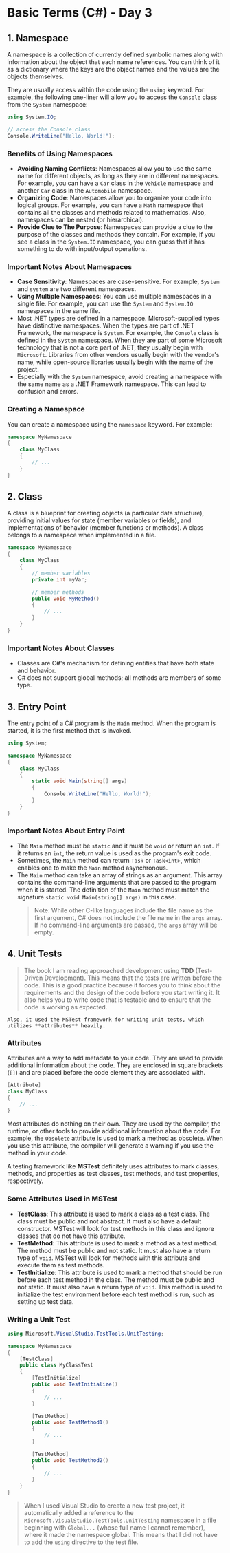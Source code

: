 # Basic Terms (C#) - Day 3

## 1. Namespace

A namespace is a collection of currently defined symbolic names along with information about the object that each name references. You can think of it as a dictionary where the keys are the object names and the values are the objects themselves.

They are usually access within the code using the `using` keyword. For example, the following one-liner will allow you to access the `Console` class from the `System` namespace:

```csharp
using System.IO;

// access the Console class
Console.WriteLine("Hello, World!");
```

### Benefits of Using Namespaces

- **Avoiding Naming Conflicts**: Namespaces allow you to use the same name for different objects, as long as they are in different namespaces. For example, you can have a `Car` class in the `Vehicle` namespace and another `Car` class in the `Automobile` namespace.
- **Organizing Code**: Namespaces allow you to organize your code into logical groups. For example, you can have a `Math` namespace that contains all the classes and methods related to mathematics. Also, namespaces can be nested (or hierarchical).
- **Provide Clue to The Purpose**: Namespaces can provide a clue to the purpose of the classes and methods they contain. For example, if you see a class in the `System.IO` namespace, you can guess that it has something to do with input/output operations.

### Important Notes About Namespaces

- **Case Sensitivity**: Namespaces are case-sensitive. For example, `System` and `system` are two different namespaces.
- **Using Multiple Namespaces**: You can use multiple namespaces in a single file. For example, you can use the `System` and `System.IO` namespaces in the same file.
- Most .NET types are defined in a namespace. Microsoft-supplied types have distinctive namespaces. When the types are part of .NET Framework, the namespace is `System`. For example, the `Console` class is defined in the `System` namespace. When they are part of some Microsoft technology that is not a core part of .NET, they usually begin with `Microsoft`. Libraries from other vendors usually begin with the vendor's name, while open-source libraries usually begin with the name of the project.
- Especially with the `System` namespace, avoid creating a namespace with the same name as a .NET Framework namespace. This can lead to confusion and errors.

### Creating a Namespace

You can create a namespace using the `namespace` keyword. For example:

```csharp
namespace MyNamespace
{
	class MyClass
	{
		// ...
	}
}
```

## 2. Class

A class is a blueprint for creating objects (a particular data structure), providing initial values for state (member variables or fields), and implementations of behavior (member functions or methods). A class belongs to a namespace when implemented in a file.

```csharp
namespace MyNamespace
{
	class MyClass
	{
		// member variables
		private int myVar;

		// member methods
		public void MyMethod()
		{
			// ...
		}
	}
}
```

### Important Notes About Classes

- Classes are C#'s mechanism for defining entities that have both state and behavior.
- C# does not support global methods; all methods are members of some type.

## 3. Entry Point

The entry point of a C# program is the `Main` method. When the program is started, it is the first method that is invoked.

```csharp
using System;

namespace MyNamespace
{
	class MyClass
	{
		static void Main(string[] args)
		{
			Console.WriteLine("Hello, World!");
		}
	}
}
```

### Important Notes About Entry Point

- The `Main` method must be `static` and it must be `void` or return an `int`. If it returns an `int`, the return value is used as the program's exit code.
- Sometimes, the `Main` method can return `Task` or `Task<int>`, which enables one to make the `Main` method asynchronous.
- The `Main` method can take an array of strings as an argument. This array contains the command-line arguments that are passed to the program when it is started. The definition of the `Main` method must match the signature `static void Main(string[] args)` in this case.
  > Note: While other C-like languages include the file name as the first argument, C# does not include the file name in the `args` array. If no command-line arguments are passed, the `args` array will be empty.

## 4. Unit Tests

> The book I am reading approached development using **TDD** (Test-Driven Development). This means that the tests are written before the code. This is a good practice because it forces you to think about the requirements and the design of the code before you start writing it. It also helps you to write code that is testable and to ensure that the code is working as expected.

	Also, it used the MSTest framework for writing unit tests, which utilizes **attributes** heavily.

### Attributes

Attributes are a way to add metadata to your code. They are used to provide additional information about the code. They are enclosed in square brackets (`[]`) and are placed before the code element they are associated with.

```csharp
[Attribute]
class MyClass
{
	// ...
}
```

Most attributes do nothing on their own. They are used by the compiler, the runtime, or other tools to provide additional information about the code. For example, the `Obsolete` attribute is used to mark a method as obsolete. When you use this attribute, the compiler will generate a warning if you use the method in your code.

A testing framework like **MSTest** definitely uses attributes to mark classes, methods, and properties as test classes, test methods, and test properties, respectively.

### Some Attributes Used in MSTest

- **TestClass**: This attribute is used to mark a class as a test class. The class must be public and not abstract. It must also have a default constructor. MSTest will look for test methods in this class and ignore classes that do not have this attribute.
- **TestMethod**: This attribute is used to mark a method as a test method. The method must be public and not static. It must also have a return type of `void`. MSTest will look for methods with this attribute and execute them as test methods.
- **TestInitialize**: This attribute is used to mark a method that should be run before each test method in the class. The method must be public and not static. It must also have a return type of `void`. This method is used to initialize the test environment before each test method is run, such as setting up test data.

### Writing a Unit Test

```csharp
using Microsoft.VisualStudio.TestTools.UnitTesting;

namespace MyNamespace
{
	[TestClass]
	public class MyClassTest
	{
		[TestInitialize]
		public void TestInitialize()
		{
			// ...
		}

		[TestMethod]
		public void TestMethod1()
		{
			// ...
		}

		[TestMethod]
		public void TestMethod2()
		{
			// ...
		}
	}
}
```

> When I used Visual Studio to create a new test project, it automatically added a reference to the `Microsoft.VisualStudio.TestTools.UnitTesting` namespace in a file beginning with `Global...` (whose full name I cannot remember), where it made the namespace global. This means that I did not have to add the `using` directive to the test file.
